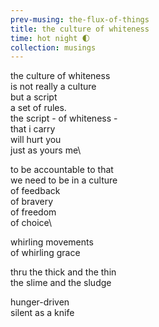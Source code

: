 ```yaml
--- 
prev-musing: the-flux-of-things
title: the culture of whiteness
time: hot night 🌓
collection: musings
---
```

the culture of whiteness \
is not really a culture\
but a script\
a set of rules. \
the script - of whiteness - \
that i carry\
will hurt you\
just as yours me\

to be accountable to that \
we need to be in a culture \
of feedback\
of bravery\
of freedom\
of choice\

whirling movements\
of whirling grace

thru the thick and the thin\
the slime and the sludge

hunger-driven\
silent as a knife